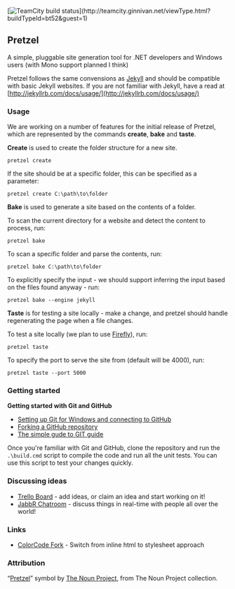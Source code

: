 [![TeamCity build status](http://teamcity.ginnivan.net/app/rest/builds/buildType:(id:bt52)/statusIcon)](http://teamcity.ginnivan.net/viewType.html?buildTypeId=bt52&guest=1)
## Pretzel

A simple, pluggable site generation tool for .NET developers and Windows users (with Mono support planned I think)

Pretzel follows the same convensions as  [Jekyll](https://github.com/mojombo/jekyll) and should be compatible with basic Jekyll websites. If you are not familiar with Jekyll, have a read at [http://jekyllrb.com/docs/usage/](http://jekyllrb.com/docs/usage/)

### Usage

We are working on a number of features for the initial release of Pretzel, which are represented by the commands **create**, **bake** and **taste**. 

**Create** is used to create the folder structure for a new site.

    pretzel create
    
If the site should be at a specific folder, this can be specified as a parameter:

    pretzel create C:\path\to\folder

**Bake** is used to generate a site based on the contents of a folder.

To scan the current directory for a website and detect the content to process, run:

    pretzel bake 

To scan a specific folder and parse the contents, run:

    pretzel bake C:\path\to\folder

To explicitly specify the input - we should support inferring the input based on the files found anyway - run:

    pretzel bake --engine jekyll
    

**Taste** is for testing a site locally - make a change, and pretzel should handle regenerating the page when a file changes.

To test a site locally (we plan to use [Firefly](https://github.com/loudej/firefly)), run:

	pretzel taste 

To specify the port to serve the site from (default will be 4000), run:

    pretzel taste --port 5000


### Getting started

**Getting started with Git and GitHub**

 * [Setting up Git for Windows and connecting to GitHub](http://help.github.com/win-set-up-git/)
 * [Forking a GitHub repository](http://help.github.com/fork-a-repo/)
 * [The simple gude to GIT guide](http://rogerdudler.github.com/git-guide/)

Once you're familiar with Git and GitHub, clone the repository and run the ```.\build.cmd``` script to compile the code and run all the unit tests. You can use this script to test your changes quickly.

### Discussing ideas 

* [Trello Board](https://trello.com/board/pretzel/4f25ffb3dbbed1ab5a4f0f5a) - add ideas, or claim an idea and start working on it!
* [JabbR Chatroom](http://jabbr.net/#/rooms/code52) - discuss things in real-time with people all over the world!

### Links
- [ColorCode Fork](https://github.com/csainty/ColorCode) - Switch from inline html to stylesheet approach 


### Attribution
 “[Pretzel](http://thenounproject.com/noun/pretzel/#icon-No555)” symbol by [The Noun Project](http://www.thenounproject.com/), from The Noun Project collection.

